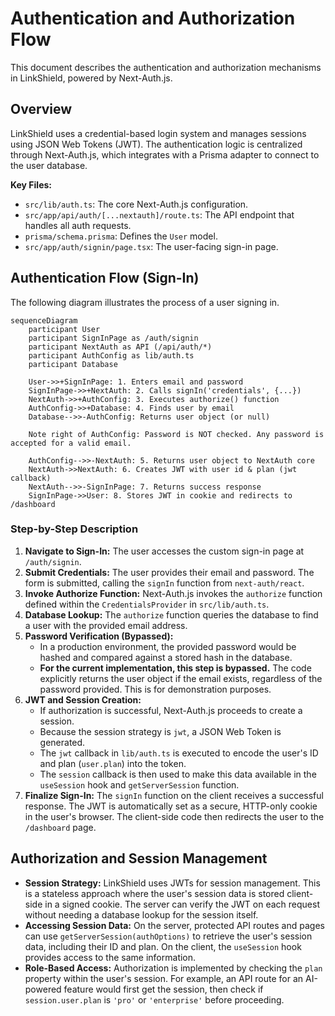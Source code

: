 # Authentication and Authorization Flow

This document describes the authentication and authorization mechanisms in LinkShield, powered by Next-Auth.js.

## Overview

LinkShield uses a credential-based login system and manages sessions using JSON Web Tokens (JWT). The authentication logic is centralized through Next-Auth.js, which integrates with a Prisma adapter to connect to the user database.

**Key Files:**
- `src/lib/auth.ts`: The core Next-Auth.js configuration.
- `src/app/api/auth/[...nextauth]/route.ts`: The API endpoint that handles all auth requests.
- `prisma/schema.prisma`: Defines the `User` model.
- `src/app/auth/signin/page.tsx`: The user-facing sign-in page.

## Authentication Flow (Sign-In)

The following diagram illustrates the process of a user signing in.

```mermaid
sequenceDiagram
    participant User
    participant SignInPage as /auth/signin
    participant NextAuth as API (/api/auth/*)
    participant AuthConfig as lib/auth.ts
    participant Database

    User->>+SignInPage: 1. Enters email and password
    SignInPage->>+NextAuth: 2. Calls signIn('credentials', {...})
    NextAuth->>+AuthConfig: 3. Executes authorize() function
    AuthConfig->>+Database: 4. Finds user by email
    Database-->>-AuthConfig: Returns user object (or null)
    
    Note right of AuthConfig: Password is NOT checked. Any password is accepted for a valid email.

    AuthConfig-->>-NextAuth: 5. Returns user object to NextAuth core
    NextAuth->>NextAuth: 6. Creates JWT with user id & plan (jwt callback)
    NextAuth-->>-SignInPage: 7. Returns success response
    SignInPage->>User: 8. Stores JWT in cookie and redirects to /dashboard
```

### Step-by-Step Description

1.  **Navigate to Sign-In:** The user accesses the custom sign-in page at `/auth/signin`.
2.  **Submit Credentials:** The user provides their email and password. The form is submitted, calling the `signIn` function from `next-auth/react`.
3.  **Invoke Authorize Function:** Next-Auth.js invokes the `authorize` function defined within the `CredentialsProvider` in `src/lib/auth.ts`.
4.  **Database Lookup:** The `authorize` function queries the database to find a user with the provided email address.
5.  **Password Verification (Bypassed):**
    - In a production environment, the provided password would be hashed and compared against a stored hash in the database.
    - **For the current implementation, this step is bypassed.** The code explicitly returns the user object if the email exists, regardless of the password provided. This is for demonstration purposes.
6.  **JWT and Session Creation:**
    - If authorization is successful, Next-Auth.js proceeds to create a session.
    - Because the session strategy is `jwt`, a JSON Web Token is generated.
    - The `jwt` callback in `lib/auth.ts` is executed to encode the user's ID and plan (`user.plan`) into the token.
    - The `session` callback is then used to make this data available in the `useSession` hook and `getServerSession` function.
7.  **Finalize Sign-In:** The `signIn` function on the client receives a successful response. The JWT is automatically set as a secure, HTTP-only cookie in the user's browser. The client-side code then redirects the user to the `/dashboard` page.

## Authorization and Session Management

- **Session Strategy:** LinkShield uses JWTs for session management. This is a stateless approach where the user's session data is stored client-side in a signed cookie. The server can verify the JWT on each request without needing a database lookup for the session itself.
- **Accessing Session Data:** On the server, protected API routes and pages can use `getServerSession(authOptions)` to retrieve the user's session data, including their ID and plan. On the client, the `useSession` hook provides access to the same information.
- **Role-Based Access:** Authorization is implemented by checking the `plan` property within the user's session. For example, an API route for an AI-powered feature would first get the session, then check if `session.user.plan` is `'pro'` or `'enterprise'` before proceeding.
